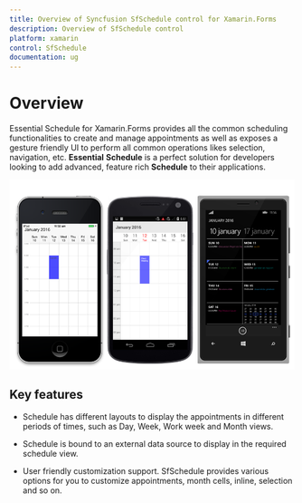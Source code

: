 ```yaml
---
title: Overview of Syncfusion SfSchedule control for Xamarin.Forms
description: Overview of SfSchedule control
platform: xamarin
control: SfSchedule
documentation: ug
---
```


# Overview

Essential Schedule for Xamarin.Forms provides all the common scheduling functionalities to create and manage appointments as well as exposes a gesture friendly UI to perform all common operations likes selection, navigation, etc. **Essential** **Schedule** is a perfect solution for developers looking to add advanced, feature rich **Schedule** to their applications.

![](overview_images/overview.png)

## Key features

* Schedule has different layouts to display the appointments in different periods of times, such as Day, Week, Work week and Month views.

* Schedule is bound to an external data source to display in the required schedule view.

* User friendly customization support. SfSchedule provides various options for you to customize appointments, month cells, inline, selection and so on.

